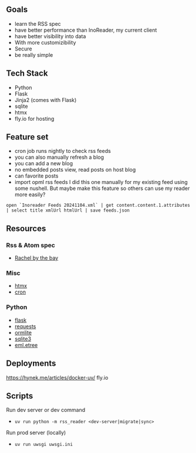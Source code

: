 ## Goals
- learn the RSS spec
- have better performance than InoReader, my current client
- have better visibility into data
- With more customizibility
- Secure 
- be really simple

## Tech Stack
- Python
- Flask
- Jinja2 (comes with Flask)
- sqlite
- htmx
- fly.io for hosting

## Feature set
- cron job runs nightly to check rss feeds
- you can also manually refresh a blog
- you can add a new blog
- no embedded posts view, read posts on host blog
- can favorite posts
- import opml rss feeds
I did this one manually for my existing feed using some nushell. But maybe make this feature so others can use my reader more easily?
 ```nu
open `Inoreader Feeds 20241104.xml` | get content.content.1.attributes | select title xmlUrl htmlUrl | save feeds.json
```

## Resources

### Rss & Atom spec
- [Rachel by the bay](https://rachelbythebay.com/w/2024/08/17/hash/)

### Misc
- [htmx](https://htmx.org/docs/)
- [cron](https://crontab.guru/)

### Python
- [flask](https://flask.palletsprojects.com/en/stable/quickstart/)
- [requests](https://pypi.org/project/requests/)
- [ormlite](https://ormlite.readthedocs.io/en/latest/ormlite.html#module-ormlite)
- [sqlite3](https://docs.python.org/3/library/sqlite3.html#sqlite3-reference)
- [eml.etree](https://docs.python.org/3/library/xml.etree.elementtree.html#module-xml.etree.ElementTree)

## Deployments
https://hynek.me/articles/docker-uv/
fly.io


## Scripts
Run dev server or dev command
- `uv run python -m rss_reader <dev-server|migrate|sync>`

Run prod server (locally)
- `uv run uwsgi uwsgi.ini`

